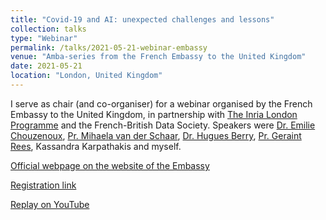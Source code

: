 ```yaml
---
title: "Covid-19 and AI: unexpected challenges and lessons"
collection: talks
type: "Webinar"
permalink: /talks/2021-05-21-webinar-embassy
venue: "Amba-series from the French Embassy to the United Kingdom"
date: 2021-05-21
location: "London, United Kingdom"
---
```


I serve as chair (and co-organiser) for a webinar organised by the French Embassy to the United Kingdom, in partnership with [The Inria London Programme](https://london.inria.fr) and the French-British Data Society. Speakers were [Dr. Emilie Chouzenoux](http://www-syscom.univ-mlv.fr/~chouzeno/index.html), [Pr. Mihaela van der Schaar](https://www.vanderschaar-lab.com/prof-mihaela-van-der-schaar/), [Dr. Hugues Berry](http://www.inrialpes.fr/Berry/), [Pr. Geraint Rees](https://en.wikipedia.org/wiki/Geraint_Rees), Kassandra Karpathakis and myself.

[Official webpage on the website of the Embassy](https://uk.ambafrance.org/Webinar-Covid-19-AI-Unexpected-challenges-and-lessons)

[Registration link](https://www.eventbrite.com/e/covid-ai-unexpected-challenges-and-lessons-tickets-147829143949?aff=ebdssbeac&keep_tld=1)

[Replay on YouTube]()